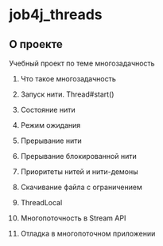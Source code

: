 # job4j_threads

## О проекте

Учебный проект по теме многозадачность

1. Что такое многозадачность

2. Запуск нити. Thread#start()

3. Состояние нити

4. Режим ожидания

5. Прерывание нити

6. Прерывание блокированной нити

7. Приоритеты нитей и нити-демоны

8. Скачивание файла с ограничением

9. ThreadLocal

10. Многопоточность в Stream API

11. Отладка в многопоточном приложении

